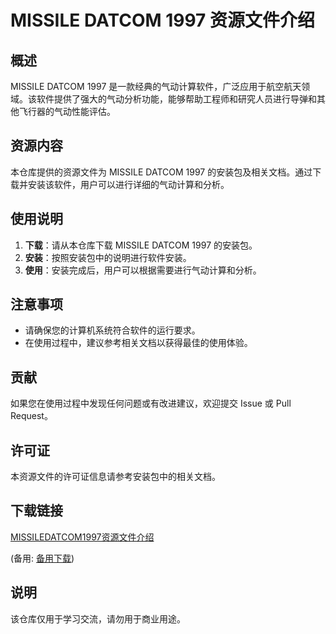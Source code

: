 # MISSILE DATCOM 1997 资源文件介绍

## 概述

MISSILE DATCOM 1997 是一款经典的气动计算软件，广泛应用于航空航天领域。该软件提供了强大的气动分析功能，能够帮助工程师和研究人员进行导弹和其他飞行器的气动性能评估。

## 资源内容

本仓库提供的资源文件为 MISSILE DATCOM 1997 的安装包及相关文档。通过下载并安装该软件，用户可以进行详细的气动计算和分析。

## 使用说明

1. **下载**：请从本仓库下载 MISSILE DATCOM 1997 的安装包。
2. **安装**：按照安装包中的说明进行软件安装。
3. **使用**：安装完成后，用户可以根据需要进行气动计算和分析。

## 注意事项

- 请确保您的计算机系统符合软件的运行要求。
- 在使用过程中，建议参考相关文档以获得最佳的使用体验。

## 贡献

如果您在使用过程中发现任何问题或有改进建议，欢迎提交 Issue 或 Pull Request。

## 许可证

本资源文件的许可证信息请参考安装包中的相关文档。

## 下载链接
[MISSILEDATCOM1997资源文件介绍](https://pan.quark.cn/s/ab93bec47aae) 

(备用: [备用下载](https://pan.baidu.com/s/1JwpiEAEJ1JDTZ0Fo_1BHgw?pwd=1234))

## 说明

该仓库仅用于学习交流，请勿用于商业用途。
